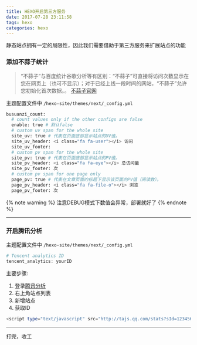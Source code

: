 ```yaml
---
title: HEXO开启第三方服务
date: 2017-07-28 23:11:58
tags: hexo
categories: hexo
---
```


静态站点拥有一定的局限性，因此我们需要借助于第三方服务来扩展站点的功能

<!-- more -->

### 添加不蒜子统计
> “不蒜子”与百度统计谷歌分析等有区别：“不蒜子”可直接将访问次数显示在您在网页上（也可不显示）；对于已经上线一段时间的网站，“不蒜子”允许您初始化首次数据。。
> [不蒜子官网](http://ibruce.info/2015/04/04/busuanzi/)

主题配置文件中
`/hexo-site/themes/next/_config.yml`
```bash
busuanzi_count:
  # count values only if the other configs are false
  enable: true # 默认false
  # custom uv span for the whole site
  site_uv: true # 代表在页面底部显示站点的UV值。
  site_uv_header: <i class="fa fa-user"></i> 访问
  site_uv_footer: 
  # custom pv span for the whole site
  site_pv: true # 代表在页面底部显示站点的PV值。
  site_pv_header: <i class="fa fa-eye"></i> 总访问量
  site_pv_footer: 次
  # custom pv span for one page only
  page_pv: true # 代表在文章页面的标题下显示该页面的PV值（阅读数）。
  page_pv_header: <i class="fa fa-file-o"></i> 浏览
  page_pv_footer: 次
```
{% note warning %}
注意DEBUG模式下数值会异常，部署就好了
{% endnote %}

----------
### 开启腾讯分析
主题配置文件中
`/hexo-site/themes/next/_config.yml`
```powershell
# Tencent analytics ID
tencent_analytics: yourID
```
主要步骤:
1. 登录[腾讯分析](ta.qq.com)
2. 右上角站点列表
3. 新增站点
4. 获取ID
```powershell
<script type="text/javascript" src="http://tajs.qq.com/stats?sId=1234567" charset="UTF-8"></script>
```


----------


打完，收工